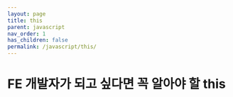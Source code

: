 ```yaml
---
layout: page
title: this
parent: javascript
nav_order: 1
has_children: false
permalink: /javascript/this/
---
```


# FE 개발자가 되고 싶다면 꼭 알아야 할 this
